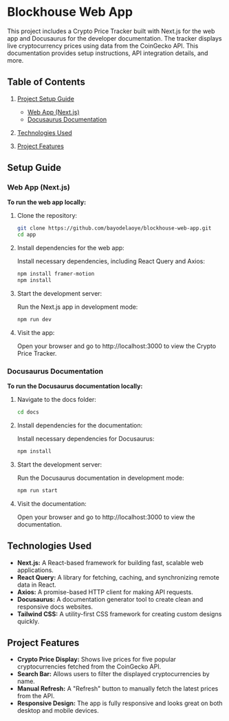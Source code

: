 # Blockhouse Web App

This project includes a Crypto Price Tracker built with Next.js for the web app and Docusaurus for the developer documentation. The tracker displays live cryptocurrency prices using data from the CoinGecko API. This documentation provides setup instructions, API integration details, and more.

## Table of Contents

1. [Project Setup Guide](#setup-guide)

   - [Web App (Next.js)](#web-app-nextjs)
   - [Docusaurus Documentation](#docusaurus-documentation)

2. [Technologies Used](#technologies-used)
3. [Project Features](#project-features)

## Setup Guide

### Web App (Next.js)

**To run the web app locally:**

1. Clone the repository:

   ```bash
   git clone https://github.com/bayodelaoye/blockhouse-web-app.git
   cd app
   ```

2. Install dependencies for the web app:

   Install necessary dependencies, including React Query and Axios:

   ```bash
   npm install framer-motion
   npm install
   ```

3. Start the development server:

   Run the Next.js app in development mode:

   ```bash
   npm run dev
   ```

4. Visit the app:

   Open your browser and go to http://localhost:3000 to view the Crypto Price Tracker.

### Docusaurus Documentation

**To run the Docusaurus documentation locally:**

1. Navigate to the docs folder:

   ```bash
   cd docs
   ```

2. Install dependencies for the documentation:

   Install necessary dependencies for Docusaurus:

   ```bash
   npm install
   ```

3. Start the development server:

   Run the Docusaurus documentation in development mode:

   ```bash
   npm run start
   ```

4. Visit the documentation:

   Open your browser and go to http://localhost:3000 to view the documentation.

## Technologies Used

- **Next.js:** A React-based framework for building fast, scalable web applications.
- **React Query:** A library for fetching, caching, and synchronizing remote data in React.
- **Axios:** A promise-based HTTP client for making API requests.
- **Docusaurus:** A documentation generator tool to create clean and responsive docs websites.
- **Tailwind CSS:** A utility-first CSS framework for creating custom designs quickly.

## Project Features

- **Crypto Price Display:** Shows live prices for five popular cryptocurrencies fetched from the CoinGecko API.
- **Search Bar:** Allows users to filter the displayed cryptocurrencies by name.
- **Manual Refresh:** A "Refresh" button to manually fetch the latest prices from the API.
- **Responsive Design:** The app is fully responsive and looks great on both desktop and mobile devices.
